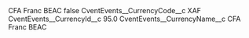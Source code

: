 <?xml version="1.0" encoding="UTF-8"?>
<CustomMetadata xmlns="http://soap.sforce.com/2006/04/metadata" xmlns:xsi="http://www.w3.org/2001/XMLSchema-instance" xmlns:xsd="http://www.w3.org/2001/XMLSchema">
    <label>CFA Franc BEAC</label>
    <protected>false</protected>
    <values>
        <field>CventEvents__CurrencyCode__c</field>
        <value xsi:type="xsd:string">XAF</value>
    </values>
    <values>
        <field>CventEvents__CurrencyId__c</field>
        <value xsi:type="xsd:double">95.0</value>
    </values>
    <values>
        <field>CventEvents__CurrencyName__c</field>
        <value xsi:type="xsd:string">CFA Franc BEAC</value>
    </values>
</CustomMetadata>
